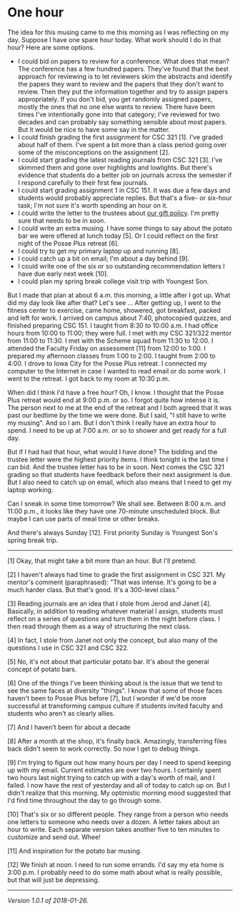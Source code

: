 One hour
========

The idea for this musing came to me this morning as I was reflecting
on my day.  Suppose I have one spare hour today.  What work should I
do in that hour?  Here are some options.

* I could bid on papers to review for a conference.  What does that mean?
  The conference has a few hundred papers.  They've found that the best 
  approach for reviewing is to let reviewers skim the abstracts and identify
  the papers they want to review and the papers that they don't want to
  review.  Then they put the information together and try to assign papers
  appropriately.  If you don't bid, you get randomly assigned papers,
  mostly the ones that no one else wants to review.  There have been times
  I've intentionally gone into that category; I've reviewed for
  two decades and can probably say something sensible about most papers.
  But it would be nice to have some say in the matter.
* I could finish grading the first assignment for CSC 321 [1].  I've
  graded about half of them.  I've spent a bit more than a class period
  going over some of the misconceptions on the assignment [2].
* I could start grading the latest reading journals from CSC 321 [3].
  I've skimmed them and gone over highlights and lowlights.  But there's
  evidence that students do a better job on journals across the semester
  if I respond carefully to their first few journals.
* I could start grading assignment 1 in CSC 151.  It was due a few days
  and students would probably appreciate replies.  But that's a five- or
  six-hour task; I'm not sure it's worth spending an hour on it.
* I could write the letter to the trustees about [our gift
  policy](gift-policy).   I'm pretty sure that needs to be in soon.
* I could write an extra musing.  I have some things to say about the
  potato bar we were offered at lunch today [5].  Or I could reflect on
  the first night of the Posse Plus retreat [6].
* I could try to get my primary laptop up and running [8].
* I could catch up a bit on email; I'm about a day behind [9].
* I could write one of the six or so outstanding recommendation letters
  I have due early next week [10].
* I could plan my spring break college visit trip with Youngest Son.

But I made that plan at about 6 a.m. this morning, a little after I got
up.  What did my day look like after that?  Let's see ... After getting
up, I went to the fitness center to exercise, came home, showered, got
breakfast, packed and left for work.  I arrived on campus about 7:40,
photocopied quizzes, and finished preparing CSC 151.  I taught from 
8:30 to 10:00 a.m.  I had office hours from 10:00 to 11:00; they were
full.  I met with my CSC 321/322 mentor from 11:00 to 11:30.  I met with
the Scheme squad from 11:30 to 12:00.  I attended the Faculty Friday
on assessment [11] from 12:00 to 1:00.  I prepared my afternoon classes 
from 1:00 to 2:00.  I taught from 2:00 to 4:00.  I drove to Iowa City
for the Posse Plus retreat.  I connected my computer to the Internet
in case I wanted to read email or do some work.  I went to the retreat.
I got back to my room at 10:30 p.m.  

When did I think I'd have a free hour?  Oh, I know.  I thought that
the Posse Plus retreat would end at 9:00 p.m. or so.  I forgot quite
how intense it is.  The person next to me at the end of the retreat and
I both agreed that it was past our bedtime by the time we were done.
But I said, "I still have to write my musing".  And so I am.  But I don't
think I really have an extra hour to spend.  I need to be up at 7:00 
a.m. or so to shower and get ready for a full day.

But if I had had that hour, what would I have done?  The bidding and
the trustee letter were the highest priority items.  I think tonight
is the last time I can bid.  And the trustee letter has to be in soon.
Next comes the CSC 321 grading so that students have feedback before
their next assignment is due.  But I also need to catch up on email, which
also means that I need to get my laptop working.

Can I sneak in some time tomorrow?  We shall see.  Between 8:00 a.m. and
11:00 p.m., it looks like they have one 70-minute unscheduled block.  But
maybe I can use parts of meal time or other breaks.

And there's always Sunday [12].  First priority Sunday is Youngest Son's 
spring break trip.

---

[1] Okay, that might take a bit more than an hour.  But I'll pretend.

[2] I haven't always had time to grade the first assignment in CSC 321.
My mentor's comment (paraphrased): "That was intense.  It's going to be
a much harder class.  But that's good.  It's a 300-level class."

[3] Reading journals are an idea that I stole from Jerod and Janet [4].
Basically, in addition to reading whatever material I assign, students
must reflect on a series of questions and turn them in the night before
class.  I then read through them as a way of structuring the next class.

[4] In fact, I stole from Janet not only the concept, but also many of 
the questions I use in CSC 321 and CSC 322.

[5] No, it's not about that particular potato bar.  It's about the
general concept of potato bars.

[6] One of the things I've been thinking about is the issue that we
tend to see the same faces at diversity "things".  I know that some of
those faces haven't been to Posse Plus before [7], but I wonder if we'd
be more successful at transforming campus culture if students invited
faculty and students who aren't as clearly allies.

[7] And I haven't been for about a decade

[8] After a month at the shop, it's finally back.  Amazingly, transferring
files back didn't seem to work correctly.  So now I get to debug things.

[9] I'm trying to figure out how many hours per day I need to spend keeping
up with my email.  Current estimates are over two hours.  I certainly
spent two hours last night trying to catch up with a day's worth of mail,
and I failed.  I now have the rest of yesterday and all of today to catch
up on.  But I didn't realize that this morning.  My optimistic morning
mood suggested that I'd find time throughout the day to go through some.

[10] That's six or so different people.  They range from a person who needs
one letters to someone who needs over a dozen.  A letter takes about an hour
to write.  Each separate version takes another five to ten minutes to
customize and send out.  Whee!

[11] And inspiration for the potato bar musing.

[12] We finish at noon.  I need to run some errands.  I'd say my eta
home is 3:00 p.m.  I probably need to do some math about what is 
really possible, but that will just be depressing.

---

*Version 1.0.1 of 2018-01-26.*
